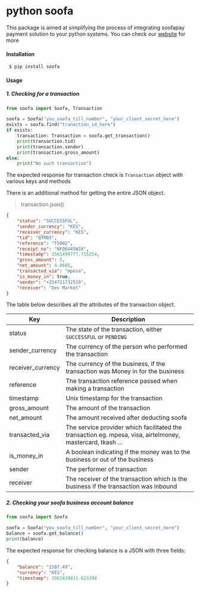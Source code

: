 # python soofa

This package is aimed at simplifying the process of integrating soofapay payment solution to your python systems. You can check our 
[website] for more

#### Installation
```sh
 $ pip install soofa
 ```
    
#### Usage

##### 1. Checking for a transaction
```python
from soofa import Soofa, Transaction

soofa = Soofa("you_soofa_till_number", "your_client_secret_here")
exists = soofa.find("tranaction_id_here")
if exists:
    transaction: Transaction = soofa.get_transaction()
    print(transaction.tid)
    print(transaction.sender)
    print(transaction.gross_amount)
else:
    print("No such transaction")
```
The expected response for transaction check is  `Transaction` 
object with various keys and methods

There is an additional method for getting the entire JSON object.

> transaction.json()

```JSON
{
    "status": "SUCCESSFUL",
    "sender_currency": "KES",
    "receiver_currency": "KES",
    "tid": "QTMB3",
    "reference": "T5002",
    "receipt_no": "NFQ6U45W28",
    "timestamp": 1561499777.715254,
    "gross_amount": 5,
    "net_amount": 4.8605,
    "transacted_via": "mpesa",
    "is_money_in": true,
    "sender": "+254721732519",
    "receiver": "Dev Market"
}
```

The table below describes all the attributes of the transaction object.


| Key | Description |
| ------ | ------ |
| status | The state of the transaction, either `SUCCESSFUL` or `PENDING` |
| sender_currency | The currency of the person who performed the transaction  |
| receiver_currency | The currency of the business, if the transaction was Money in for the business |
| reference | The transaction reference passed when making a transaction |
| timestamp | Unix timestamp for the transaction |
| gross_amount | The amount of the transaction |
| net_amount | The amount received after deducting soofa |
| transacted_via | The service provider which facilitated the transaction eg. mpesa, visa, airtelmoney, mastercard, tkash ... |
| is_money_in | A boolean indicating if the money was to the business or out of the business |
| sender | The performer of transaction |
| receiver | The receiver of the transaction which is the business if the transaction was inbound |


##### 2. Checking your soofa business account balance
```python
from soofa import Soofa

soofa = Soofa("you_soofa_till_number", "your_client_secret_here")
balance = soofa.get_balance()
print(balance)
```

The expected response for checking balance is a JSON with three fields:

[website]: <https://www.soofapay.com>


```JSON
{
    "balance": "1587.49",
    "currency": "KES",
    "timestamp": 1561820831.623298
}